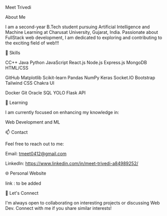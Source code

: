 Meet Trivedi

About Me

I am a second-year B.Tech student pursuing Artificial Intelligence and Machine Learning at Charusat University, Gujarat, India. Passionate about  FullStack web development, I am dedicated to exploring and contributing to the exciting field of web!!!

🚀 Skills

CC++ Java Python JavaScript React.js Node.js Express.js MongoDB HTML/CSS

GitHub Matplotlib Scikit-learn Pandas NumPy Keras Socket.IO Bootstrap Tailwind CSS Chakra UI

Docker Git Oracle SQL YOLO Flask API

🌱 Learning

I am currently focused on enhancing my knowledge in:

Web Development and ML

📫 Contact

Feel free to reach out to me:

Email: tmeet0412@gmail.com

LinkedIn: https://www.linkedin.com/in/meet-trivedi-a84989252/

🌐 Personal Website

link : to be added


🤝 Let's Connect

I'm always open to collaborating on interesting projects or discussing Web Dev. Connect with me if you share similar interests!
